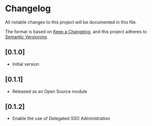 # Changelog

All notable changes to this project will be documented in this file.

The format is based on [Keep a Changelog](https://keepachangelog.com/en/1.0.0/),
and this project adheres to [Semantic Versioning](https://semver.org/spec/v2.0.0.html).

## [0.1.0]

- Initial version

## [0.1.1]

- Released as an Open Source module

## [0.1.2]

- Enable the use of Delegated SSO Administration
